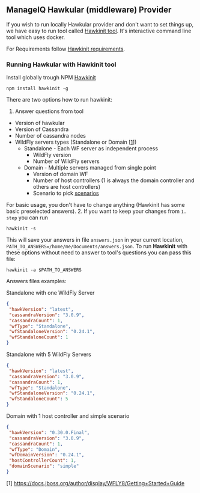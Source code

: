## ManageIQ Hawkular (middleware) Provider

If you wish to run locally Hawkular provider and don't want to set things up, we have easy to run tool called [Hawkinit tool](https://github.com/Jiri-Kremser/hawkinit).
It's interactive command line tool which uses docker.

For Requirements follow [Hawkinit requirements](https://github.com/Jiri-Kremser/hawkinit#requirements).

### Running Hawkular with Hawkinit tool
Install globally trough NPM [Hawkinit](https://www.npmjs.com/package/hawkinit)

```npm install hawkinit -g```

There are two options how to run hawkinit:
 1. Answer questions from tool
  * Version of hawkular
  * Version of Cassandra
  * Number of cassandra nodes
  * WildFly servers types (Standalone or Domain [[1](#domain-standalone)])
     * Standalone - Each WF server as independent process
       * WildFly version
       * Number of WildFly servers
     * Domain - Multiple servers managed from single point
       * Version of domain WF
       * Number of host controllers (1  is always the domain controller and others are host controllers)
       * Scenario to pick [scenarios](https://github.com/Jiri-Kremser/hawkfly-domain-dockerfiles)

 For basic usage, you don't have to change anything (Hawkinit has some basic preselected answers).
 2. If you want to keep your changes from ``1. step`` you can run

 ```hawkinit -s```

 This will save your answers in file `answers.json` in your current location, ```PATH_TO_ANSWERS=/home/me/Documents/answers.json```. To run **Hawkinit** with these options
 without need to answer to tool's questions you can pass this file:

 ```hawkinit -a $PATH_TO_ANSWERS```

 Answers files examples:

 Standalone with one WildFly Server
 ```json
 {
  "hawkVersion": "latest",
  "cassandraVersion": "3.0.9",
  "cassandraCount": 1,
  "wfType": "Standalone",
  "wfStandaloneVersion": "0.24.1",
  "wfStandaloneCount": 1
}
 ```

 Standalone with 5 WildFly Servers
 ```json
 {
  "hawkVersion": "latest",
  "cassandraVersion": "3.0.9",
  "cassandraCount": 1,
  "wfType": "Standalone",
  "wfStandaloneVersion": "0.24.1",
  "wfStandaloneCount": 5
}
 ```

 Domain with 1 host controller and simple scenario
 ```json
 {
  "hawkVersion": "0.30.0.Final",
  "cassandraVersion": "3.0.9",
  "cassandraCount": 1,
  "wfType": "Domain",
  "wfDomainVersion": "0.24.1",
  "hostControllerCount": 1,
  "domainScenario": "simple"
}

 ```
 [1] <a name="domain-standalone" href="https://docs.jboss.org/author/display/WFLY8/Getting+Started+Guide">
   https://docs.jboss.org/author/display/WFLY8/Getting+Started+Guide
</a>

